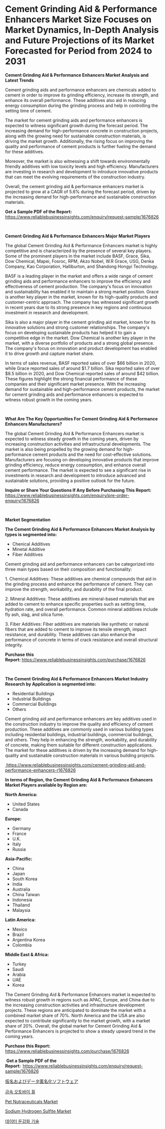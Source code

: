 <p><h1>Cement Grinding Aid & Performance Enhancers Market Size Focuses on Market Dynamics, In-Depth Analysis and Future Projections of its Market Forecasted for Period from 2024 to 2031</h1></p><p><strong>Cement Grinding Aid & Performance Enhancers Market Analysis and Latest Trends</strong></p>
<p><p>Cement grinding aids and performance enhancers are chemicals added to cement in order to improve its grinding efficiency, increase its strength, and enhance its overall performance. These additives also aid in reducing energy consumption during the grinding process and help in controlling the setting time of cement.</p><p>The market for cement grinding aids and performance enhancers is expected to witness significant growth during the forecast period. The increasing demand for high-performance concrete in construction projects, along with the growing need for sustainable construction materials, is driving the market growth. Additionally, the rising focus on improving the quality and performance of cement products is further fueling the demand for these additives.</p><p>Moreover, the market is also witnessing a shift towards environmentally friendly additives with low toxicity levels and high efficiency. Manufacturers are investing in research and development to introduce innovative products that can meet the evolving requirements of the construction industry.</p><p>Overall, the cement grinding aid & performance enhancers market is projected to grow at a CAGR of 5.6% during the forecast period, driven by the increasing demand for high-performance and sustainable construction materials.</p></p>
<p><strong>Get a Sample PDF of the Report:&nbsp;</strong> <a href="https://www.reliablebusinessinsights.com/enquiry/request-sample/1676826">https://www.reliablebusinessinsights.com/enquiry/request-sample/1676826</a></p>
<p>&nbsp;</p>
<p><strong>Cement Grinding Aid & Performance Enhancers Major Market Players</strong></p>
<p><p>The global Cement Grinding Aid & Performance Enhancers market is highly competitive and is characterized by the presence of several key players. Some of the prominent players in the market include BASF, Grace, Sika, Dow Chemical, Mapei, Fosroc, RPM, Akzo Nobel, W.R Grace, USG, Denka Company, Kao Corporation, Halliburton, and Shandong Hongyi Technology.</p><p>BASF is a leading player in the market and offers a wide range of cement grinding aids and performance enhancers to improve the efficiency and effectiveness of cement production. The company's focus on innovation and sustainability has enabled it to maintain a strong market position. Grace is another key player in the market, known for its high-quality products and customer-centric approach. The company has witnessed significant growth in recent years due to its strong presence in key regions and continuous investment in research and development.</p><p>Sika is also a major player in the cement grinding aid market, known for its innovative solutions and strong customer relationships. The company's focus on developing sustainable products has helped it to gain a competitive edge in the market. Dow Chemical is another key player in the market, with a diverse portfolio of products and a strong global presence. The company's focus on innovation and product development has enabled it to drive growth and capture market share.</p><p>In terms of sales revenue, BASF reported sales of over $66 billion in 2020, while Grace reported sales of around $1.7 billion. Sika reported sales of over $8.5 billion in 2020, and Dow Chemical reported sales of around $42 billion. These figures highlight the strong financial performance of these companies and their significant market presence. With the increasing demand for sustainable and high-performance cement products, the market for cement grinding aids and performance enhancers is expected to witness robust growth in the coming years.</p></p>
<p>&nbsp;</p>
<p><strong>What Are The Key Opportunities For Cement Grinding Aid & Performance Enhancers Manufacturers?</strong></p>
<p><p>The global Cement Grinding Aid & Performance Enhancers market is expected to witness steady growth in the coming years, driven by increasing construction activities and infrastructural developments. The market is also being propelled by the growing demand for high-performance cement products and the need for cost-effective solutions. Manufacturers are focusing on developing innovative products that improve grinding efficiency, reduce energy consumption, and enhance overall cement performance. The market is expected to see a significant rise in investments in research and development to introduce advanced and sustainable solutions, providing a positive outlook for the future.</p></p>
<p><strong>Inquire or Share Your Questions If Any Before Purchasing This Report:</strong> <a href="https://www.reliablebusinessinsights.com/enquiry/pre-order-enquiry/1676826">https://www.reliablebusinessinsights.com/enquiry/pre-order-enquiry/1676826</a></p>
<p>&nbsp;</p>
<p><strong>Market Segmentation</strong></p>
<p><strong>The Cement Grinding Aid & Performance Enhancers Market Analysis by types is segmented into:</strong></p>
<p><ul><li>Chenical Additives</li><li>Minetal Additive</li><li>Fiber Additives</li></ul></p>
<p><p>Cement grinding aid and performance enhancers can be categorized into three main types based on their composition and functionality:</p><p>1. Chemical Additives: These additives are chemical compounds that aid in the grinding process and enhance the performance of cement. They can improve the strength, workability, and durability of the final product.</p><p>2. Mineral Additives: These additives are mineral-based materials that are added to cement to enhance specific properties such as setting time, hydration rate, and overall performance. Common mineral additives include fly ash, slag, and silica fume.</p><p>3. Fiber Additives: Fiber additives are materials like synthetic or natural fibers that are added to cement to improve its tensile strength, impact resistance, and durability. These additives can also enhance the performance of concrete in terms of crack resistance and overall structural integrity.</p></p>
<p><strong>Purchase this Report:&nbsp;</strong><a href="https://www.reliablebusinessinsights.com/purchase/1676826">https://www.reliablebusinessinsights.com/purchase/1676826</a></p>
<p>&nbsp;</p>
<p><strong>The Cement Grinding Aid & Performance Enhancers Market Industry Research by Application is segmented into:</strong></p>
<p><ul><li>Residential Buildings</li><li>Industrial Buildings</li><li>Commercial Buildings</li><li>Others</li></ul></p>
<p><p>Cement grinding aid and performance enhancers are key additives used in the construction industry to improve the quality and efficiency of cement production. These additives are commonly used in various building types including residential buildings, industrial buildings, commercial buildings, and others. They help in enhancing the strength, workability, and durability of concrete, making them suitable for different construction applications. The market for these additives is driven by the increasing demand for high-quality and sustainable construction materials in various building projects.</p></p>
<p><a href="https://www.reliablebusinessinsights.com/cement-grinding-aid-and-performance-enhancers-r1676826">&nbsp;https://www.reliablebusinessinsights.com/cement-grinding-aid-and-performance-enhancers-r1676826</a></p>
<p><strong>In terms of Region, the Cement Grinding Aid & Performance Enhancers Market Players available by Region are:</strong></p>
<p>
    <p> <strong> North America: </strong>
        <ul>
            <li>United States</li>
            <li>Canada</li>
        </ul>
        </p> 
    <p> <strong> Europe: </strong>
        <ul>
            <li>Germany</li>
            <li>France</li>
            <li>U.K.</li>
            <li>Italy</li>
            <li>Russia</li>
        </ul>
        </p> 
    <p> <strong> Asia-Pacific: </strong>
        <ul>
            <li>China</li>
            <li>Japan</li>
            <li>South Korea</li>
            <li>India</li>
            <li>Australia</li>
            <li>China Taiwan</li>
            <li>Indonesia</li>
            <li>Thailand</li>
            <li>Malaysia</li>
        </ul>
        </p> 
    <p> <strong> Latin America: </strong>
        <ul>
            <li>Mexico</li>
            <li>Brazil</li>
            <li>Argentina Korea</li>
            <li>Colombia</li>
        </ul>
        </p> 
    <p> <strong> Middle East & Africa: </strong>
        <ul>
            <li>Turkey</li>
            <li>Saudi</li>
            <li>Arabia</li>
            <li>UAE</li>
            <li>Korea</li>
        </ul>
    </p>
    </p>
<p><p>The Cement Grinding Aid & Performance Enhancers market is expected to witness robust growth in regions such as APAC, Europe, and China due to the increasing construction activities and infrastructure development projects. These regions are anticipated to dominate the market with a combined market share of 70%. North America and the USA are also expected to contribute significantly to the market growth, with a market share of 20%. Overall, the global market for Cement Grinding Aid & Performance Enhancers is projected to show a steady upward trend in the coming years.</p></p>
<p><strong>Purchase this Report: </strong><a href="https://www.reliablebusinessinsights.com/purchase/1676826">https://www.reliablebusinessinsights.com/purchase/1676826</a></p>
<p>&nbsp;<strong>Get a Sample PDF of the Report:&nbsp;&nbsp;</strong><a href="https://www.reliablebusinessinsights.com/enquiry/request-sample/1676826">https://www.reliablebusinessinsights.com/enquiry/request-sample/1676826</a></p>
<p><strong></strong></p>
<p><p><a href="https://github.com/leigh4852023/Market-Research-Report-List-1/blob/main/333492999182.md">仮名およびデータ匿名化ソフトウェア</a></p><p><a href="https://github.com/Edwards13Jessica/Market-Research-Report-List-1/blob/main/571325690576.md">금속 오토바이 휠</a></p><p><a href="https://github.com/MyrtisWest1/Market-Research-Report-List-1/blob/main/pet-nutraceuticals-market.md">Pet Nutraceuticals Market</a></p><p><a href="https://github.com/brenzgnarento/Market-Research-Report-List-2/blob/main/sodium-hydrogen-sulfite-market.md">Sodium Hydrogen Sulfite Market</a></p><p><a href="https://github.com/chupp85/Market-Research-Report-List-1/blob/main/471202890575.md">데이터 둔감화 기술</a></p></p>